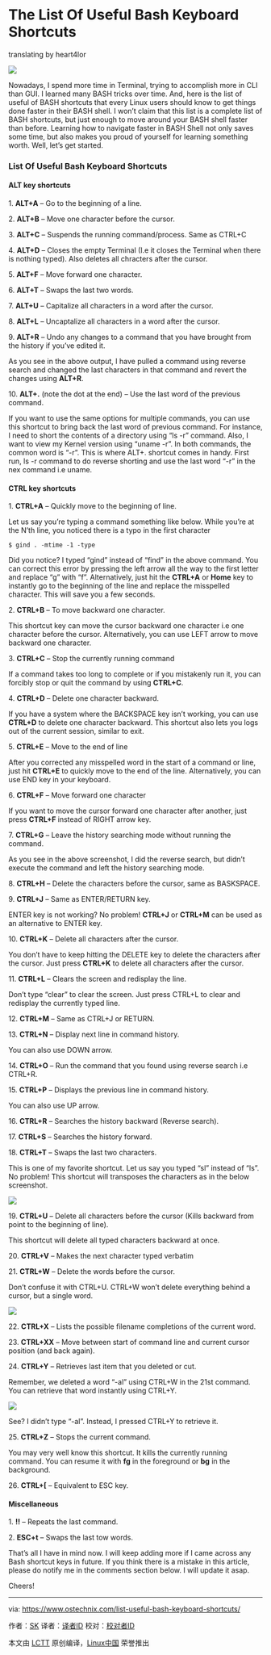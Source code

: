 The List Of Useful Bash Keyboard Shortcuts
======
translating by heart4lor

![](https://www.ostechnix.com/wp-content/uploads/2018/02/Bash-720x340.jpg)

Nowadays, I spend more time in Terminal, trying to accomplish more in CLI than GUI. I learned many BASH tricks over time. And, here is the list of useful of BASH shortcuts that every Linux users should know to get things done faster in their BASH shell. I won’t claim that this list is a complete list of BASH shortcuts, but just enough to move around your BASH shell faster than before. Learning how to navigate faster in BASH Shell not only saves some time, but also makes you proud of yourself for learning something worth. Well, let’s get started.

### List Of Useful Bash Keyboard Shortcuts

#### ALT key shortcuts

1\. **ALT+A** – Go to the beginning of a line.

2\. **ALT+B** – Move one character before the cursor.

3\. **ALT+C** – Suspends the running command/process. Same as CTRL+C

4\. **ALT+D** – Closes the empty Terminal (I.e it closes the Terminal when there is nothing typed). Also deletes all chracters after the cursor.

5\. **ALT+F** – Move forward one character.

6\. **ALT+T** – Swaps the last two words.

7\. **ALT+U** – Capitalize all characters in a word after the cursor.

8\. **ALT+L** – Uncaptalize all characters in a word after the cursor.

9\. **ALT+R** – Undo any changes to a command that you have brought from the history if you’ve edited it.

As you see in the above output, I have pulled a command using reverse search and changed the last characters in that command and revert the changes using **ALT+R**.

10\. **ALT+.** (note the dot at the end) – Use the last word of the previous command.

If you want to use the same options for multiple commands, you can use this shortcut to bring back the last word of previous command. For instance, I need to short the contents of a directory using “ls -r” command. Also, I want to view my Kernel version using “uname -r”. In both commands, the common word is “-r”. This is where ALT+. shortcut comes in handy. First run, ls -r command to do reverse shorting and use the last word “-r” in the nex command i.e uname.

#### CTRL key shortcuts

1\. **CTRL+A** – Quickly move to the beginning of line.

Let us say you’re typing a command something like below. While you’re at the N’th line, you noticed there is a typo in the first character
```
$ gind . -mtime -1 -type

```

Did you notice? I typed “gind” instead of “find” in the above command. You can correct this error by pressing the left arrow all the way to the first letter and replace “g” with “f”. Alternatively, just hit the **CTRL+A** or **Home** key to instantly go to the beginning of the line and replace the misspelled character. This will save you a few seconds.

2\. **CTRL+B** – To move backward one character.

This shortcut key can move the cursor backward one character i.e one character before the cursor. Alternatively, you can use LEFT arrow to move backward one character.

3\. **CTRL+C** – Stop the currently running command

If a command takes too long to complete or if you mistakenly run it, you can forcibly stop or quit the command by using **CTRL+C**.

4\. **CTRL+D** – Delete one character backward.

If you have a system where the BACKSPACE key isn’t working, you can use **CTRL+D** to delete one character backward. This shortcut also lets you logs out of the current session, similar to exit.

5\. **CTRL+E** – Move to the end of line

After you corrected any misspelled word in the start of a command or line, just hit **CTRL+E** to quickly move to the end of the line. Alternatively, you can use END key in your keyboard.

6\. **CTRL+F** – Move forward one character

If you want to move the cursor forward one character after another, just press **CTRL+F** instead of RIGHT arrow key.

7\. **CTRL+G** – Leave the history searching mode without running the command.

As you see in the above screenshot, I did the reverse search, but didn’t execute the command and left the history searching mode.

8\. **CTRL+H** – Delete the characters before the cursor, same as BASKSPACE.

9\. **CTRL+J** – Same as ENTER/RETURN key.

ENTER key is not working? No problem! **CTRL+J** or **CTRL+M** can be used as an alternative to ENTER key.

10\. **CTRL+K** – Delete all characters after the cursor.

You don’t have to keep hitting the DELETE key to delete the characters after the cursor. Just press **CTRL+K** to delete all characters after the cursor.

11\. **CTRL+L** – Clears the screen and redisplay the line.

Don’t type “clear” to clear the screen. Just press CTRL+L to clear and redisplay the currently typed line.

12\. **CTRL+M** – Same as CTRL+J or RETURN.

13\. **CTRL+N** – Display next line in command history.

You can also use DOWN arrow.

14\. **CTRL+O** – Run the command that you found using reverse search i.e CTRL+R.

15\. **CTRL+P** – Displays the previous line in command history.

You can also use UP arrow.

16\. **CTRL+R** – Searches the history backward (Reverse search).

17\. **CTRL+S** – Searches the history forward.

18\. **CTRL+T** – Swaps the last two characters.

This is one of my favorite shortcut. Let us say you typed “sl” instead of “ls”. No problem! This shortcut will transposes the characters as in the below screenshot.

![][2]

19\. **CTRL+U** – Delete all characters before the cursor (Kills backward from point to the beginning of line).

This shortcut will delete all typed characters backward at once.

20\. **CTRL+V** – Makes the next character typed verbatim

21\. **CTRL+W** – Delete the words before the cursor.

Don’t confuse it with CTRL+U. CTRL+W won’t delete everything behind a cursor, but a single word.

![][3]

22\. **CTRL+X** – Lists the possible filename completions of the current word.

23\. **CTRL+XX** – Move between start of command line and current cursor position (and back again).

24\. **CTRL+Y** – Retrieves last item that you deleted or cut.

Remember, we deleted a word “-al” using CTRL+W in the 21st command. You can retrieve that word instantly using CTRL+Y.

![][4]

See? I didn’t type “-al”. Instead, I pressed CTRL+Y to retrieve it.

25\. **CTRL+Z** – Stops the current command.

You may very well know this shortcut. It kills the currently running command. You can resume it with **fg** in the foreground or **bg** in the background.

26\. **CTRL+[** – Equivalent to ESC key.

#### Miscellaneous

1\. **!!** – Repeats the last command.

2\. **ESC+t** – Swaps the last tow words.

That’s all I have in mind now. I will keep adding more if I came across any Bash shortcut keys in future. If you think there is a mistake in this article, please do notify me in the comments section below. I will update it asap.

Cheers!


--------------------------------------------------------------------------------

via: https://www.ostechnix.com/list-useful-bash-keyboard-shortcuts/

作者：[SK][a]
译者：[译者ID](https://github.com/译者ID)
校对：[校对者ID](https://github.com/校对者ID)

本文由 [LCTT](https://github.com/LCTT/TranslateProject) 原创编译，[Linux中国](https://linux.cn/) 荣誉推出

[a]:https://www.ostechnix.com/author/sk/
[2]:http://www.ostechnix.com/wp-content/uploads/2018/02/CTRLT-1.gif
[3]:http://www.ostechnix.com/wp-content/uploads/2018/02/CTRLW-1.gif
[4]:http://www.ostechnix.com/wp-content/uploads/2018/02/CTRLY-1.gif
